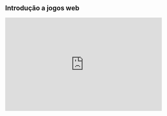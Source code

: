 ## Introdução a jogos web

<iframe src="https://docs.google.com/presentation/d/1IB5I6H6MKP0E_T3qf5sM8SknbBKVyCTdgfOZue_YMuU/embed?start=false&loop=true&delayms=10000" frameborder="0" width="100%" height="300" allowfullscreen="true" mozallowfullscreen="true" webkitallowfullscreen="true"></iframe>
